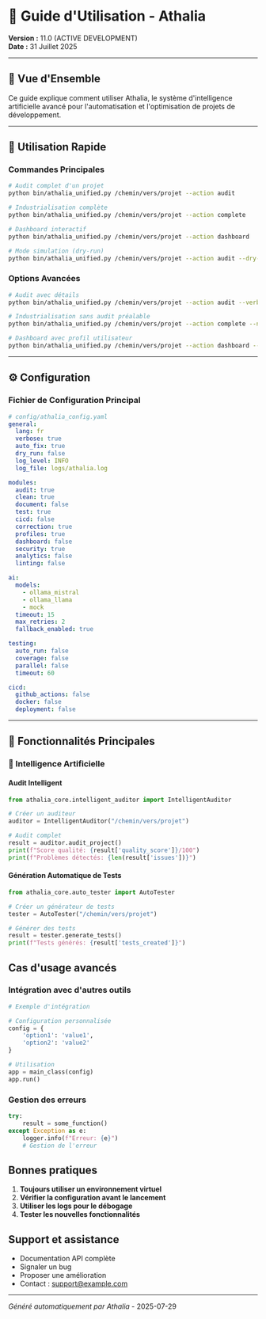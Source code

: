 # 🚀 Guide d'Utilisation - Athalia

**Version :** 11.0 (ACTIVE DEVELOPMENT)  
**Date :** 31 Juillet 2025

---

## 🎯 **Vue d'Ensemble**

Ce guide explique comment utiliser Athalia, le système d'intelligence artificielle avancé pour l'automatisation et l'optimisation de projets de développement.

---

## 🚀 **Utilisation Rapide**

### **Commandes Principales**

```bash
# Audit complet d'un projet
python bin/athalia_unified.py /chemin/vers/projet --action audit

# Industrialisation complète
python bin/athalia_unified.py /chemin/vers/projet --action complete

# Dashboard interactif
python bin/athalia_unified.py /chemin/vers/projet --action dashboard

# Mode simulation (dry-run)
python bin/athalia_unified.py /chemin/vers/projet --action audit --dry-run
```

### **Options Avancées**

```bash
# Audit avec détails
python bin/athalia_unified.py /chemin/vers/projet --action audit --verbose

# Industrialisation sans audit préalable
python bin/athalia_unified.py /chemin/vers/projet --action complete --no-audit

# Dashboard avec profil utilisateur
python bin/athalia_unified.py /chemin/vers/projet --action dashboard --utilisateur dev
```

---

## ⚙️ **Configuration**

### **Fichier de Configuration Principal**
```yaml
# config/athalia_config.yaml
general:
  lang: fr
  verbose: true
  auto_fix: true
  dry_run: false
  log_level: INFO
  log_file: logs/athalia.log

modules:
  audit: true
  clean: true
  document: false
  test: true
  cicd: false
  correction: true
  profiles: true
  dashboard: false
  security: true
  analytics: false
  linting: false

ai:
  models:
    - ollama_mistral
    - ollama_llama
    - mock
  timeout: 15
  max_retries: 2
  fallback_enabled: true

testing:
  auto_run: false
  coverage: false
  parallel: false
  timeout: 60

cicd:
  github_actions: false
  docker: false
  deployment: false
```

---

## 🔧 **Fonctionnalités Principales**

### **🤖 Intelligence Artificielle**

#### **Audit Intelligent**
```python
from athalia_core.intelligent_auditor import IntelligentAuditor

# Créer un auditeur
auditor = IntelligentAuditor("/chemin/vers/projet")

# Audit complet
result = auditor.audit_project()
print(f"Score qualité: {result['quality_score']}/100")
print(f"Problèmes détectés: {len(result['issues'])}")
```

#### **Génération Automatique de Tests**
```python
from athalia_core.auto_tester import AutoTester

# Créer un générateur de tests
tester = AutoTester("/chemin/vers/projet")

# Générer des tests
result = tester.generate_tests()
print(f"Tests générés: {result['tests_created']}")
```


## Cas d'usage avancés

### Intégration avec d'autres outils

```python
# Exemple d'intégration

# Configuration personnalisée
config = {
    'option1': 'value1',
    'option2': 'value2'
}

# Utilisation
app = main_class(config)
app.run()
```

### Gestion des erreurs

```python
try:
    result = some_function()
except Exception as e:
    logger.info(f"Erreur: {e}")
    # Gestion de l'erreur
```

## Bonnes pratiques

1. **Toujours utiliser un environnement virtuel**
2. **Vérifier la configuration avant le lancement**
3. **Utiliser les logs pour le débogage**
4. **Tester les nouvelles fonctionnalités**

## Support et assistance

- Documentation API complète
- Signaler un bug
- Proposer une amélioration
- Contact : support@example.com

---
*Généré automatiquement par Athalia* - 2025-07-29
